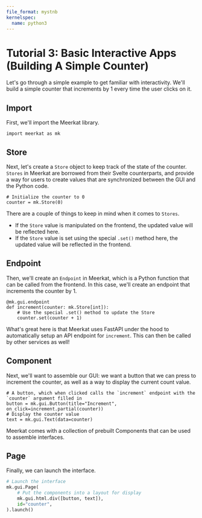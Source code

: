 ```yaml
---
file_format: mystnb
kernelspec:
  name: python3
---
```


# Tutorial 3: Basic Interactive Apps (Building A Simple Counter)

Let's go through a simple example to get familiar with interactivity. We'll build a simple counter that increments by 1 every time the user clicks on it.

## Import

First, we'll import the Meerkat library.

```{code-cell} ipython3
import meerkat as mk
```

## Store

Next, let's create a `Store` object to keep track of the state of the counter. `Stores` in Meerkat are borrowed from their Svelte counterparts, and provide a way for users to create values that are synchronized between the GUI and the Python code.

```{code-cell} ipython3
# Initialize the counter to 0
counter = mk.Store(0)
```

There are a couple of things to keep in mind when it comes to `Stores`.

- If the `Store` value is manipulated on the frontend, the updated value will be reflected here.
- If the `Store` value is set using the special `.set()` method here, the updated value will be reflected in the frontend.

## Endpoint

Then, we'll create an `Endpoint` in Meerkat, which is a Python function that can be called from the frontend. In this case, we'll create an endpoint that increments the counter by 1.

```{code-cell} ipython3
@mk.gui.endpoint
def increment(counter: mk.Store[int]):
    # Use the special .set() method to update the Store
    counter.set(counter + 1)
```

What's great here is that Meerkat uses FastAPI under the hood to automatically setup an API endpoint for `increment`. This can then be called by other services as well!

## Component

Next, we'll want to assemble our GUI: we want a button that we can press to increment the counter, as well as a way to display the current count value.

```{code-cell} ipython3
# A button, which when clicked calls the `increment` endpoint with the `counter` argument filled in
button = mk.gui.Button(title="Increment", on_click=increment.partial(counter))
# Display the counter value
text = mk.gui.Text(data=counter)
```

Meerkat comes with a collection of prebuilt Components that can be used to assemble interfaces.

## Page

Finally, we can launch the interface.

```python
# Launch the interface
mk.gui.Page(
    # Put the components into a layout for display
    mk.gui.html.div([button, text]),
    id="counter",
).launch()
```
